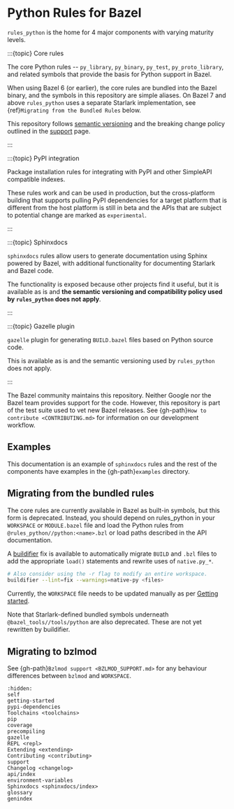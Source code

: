 # Python Rules for Bazel

`rules_python` is the home for 4 major components with varying maturity levels.

:::{topic} Core rules

The core Python rules -- `py_library`, `py_binary`, `py_test`,
`py_proto_library`, and related symbols that provide the basis for Python
support in Bazel.

When using Bazel 6 (or earlier), the core rules are bundled into the Bazel binary, and the symbols
in this repository are simple aliases. On Bazel 7 and above `rules_python` uses
a separate Starlark implementation,
see {ref}`Migrating from the Bundled Rules` below.

This repository follows
[semantic versioning](https://semver.org) and the breaking change policy
outlined in the [support](support) page.

:::

:::{topic} PyPI integration

Package installation rules for integrating with PyPI and other SimpleAPI
compatible indexes.

These rules work and can be used in production, but the cross-platform building
that supports pulling PyPI dependencies for a target platform that is different
from the host platform is still in beta and the APIs that are subject to potential
change are marked as `experimental`.

:::

:::{topic} Sphinxdocs

`sphinxdocs` rules allow users to generate documentation using Sphinx powered by Bazel, with additional functionality for documenting
Starlark and Bazel code.

The functionality is exposed because other projects find it useful, but 
it is available as is and **the semantic versioning and
compatibility policy used by `rules_python` does not apply**. 

:::

:::{topic} Gazelle plugin

`gazelle` plugin for generating `BUILD.bazel` files based on Python source
code.

This is available as is and the semantic versioning used by `rules_python` does
not apply.

:::

The Bazel community maintains this repository. Neither Google nor the Bazel
team provides support for the code. However, this repository is part of the
test suite used to vet new Bazel releases. See {gh-path}`How to contribute
<CONTRIBUTING.md>` for information on our development workflow.

## Examples

This documentation is an example of `sphinxdocs` rules and the rest of the
components have examples in the {gh-path}`examples` directory.

## Migrating from the bundled rules

The core rules are currently available in Bazel as built-in symbols, but this
form is deprecated. Instead, you should depend on rules_python in your
`WORKSPACE` or `MODULE.bazel` file and load the Python rules from
`@rules_python//python:<name>.bzl` or load paths described in the API documentation.

A [buildifier](https://github.com/bazelbuild/buildtools/blob/master/buildifier/README.md)
fix is available to automatically migrate `BUILD` and `.bzl` files to add the
appropriate `load()` statements and rewrite uses of `native.py_*`.

```sh
# Also consider using the -r flag to modify an entire workspace.
buildifier --lint=fix --warnings=native-py <files>
```

Currently, the `WORKSPACE` file needs to be updated manually as per 
[Getting started](getting-started).

Note that Starlark-defined bundled symbols underneath
`@bazel_tools//tools/python` are also deprecated. These are not yet rewritten
by buildifier.

## Migrating to bzlmod

See {gh-path}`Bzlmod support <BZLMOD_SUPPORT.md>` for any behaviour differences between
`bzlmod` and `WORKSPACE`.


```{toctree}
:hidden:
self
getting-started
pypi-dependencies
Toolchains <toolchains>
pip
coverage
precompiling
gazelle
REPL <repl>
Extending <extending>
Contributing <contributing>
support
Changelog <changelog>
api/index
environment-variables
Sphinxdocs <sphinxdocs/index>
glossary
genindex
```
